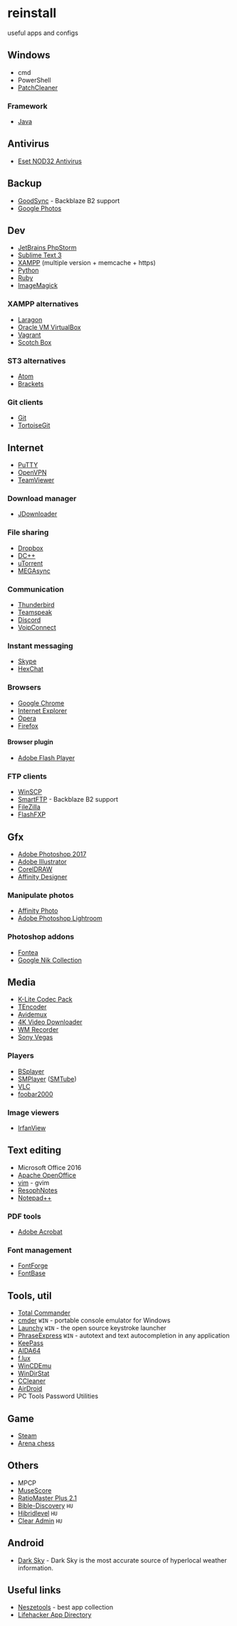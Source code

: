 # reinstall
useful apps and configs

## Windows 

* cmd
* PowerShell
* [PatchCleaner](https://www.hibridlevel.hu/)

### Framework

* [Java](https://www.java.com/en/download/win8.jsp)

## Antivirus

* [Eset NOD32 Antivirus](https://www.eset.com/)

## Backup

* [GoodSync](https://www.goodsync.com/) - Backblaze B2 support
* [Google Photos](https://photos.google.com/apps)

## Dev

* [JetBrains PhpStorm](https://www.jetbrains.com/phpstorm/)
* [Sublime Text 3](https://www.sublimetext.com/3)
* [XAMPP](https://www.apachefriends.org/hu/index.html) (multiple version + memcache + https)
* [Python](https://www.python.org/downloads/)
* [Ruby](https://rubyinstaller.org/)
* [ImageMagick](https://www.imagemagick.org/script/index.php)

### XAMPP alternatives

* [Laragon](https://laragon.org/)
* [Oracle VM VirtualBox](https://www.virtualbox.org/)
* [Vagrant](https://www.vagrantup.com/)
* [Scotch Box](https://box.scotch.io/)

### ST3 alternatives

* [Atom](https://atom.io/)
* [Brackets](http://brackets.io/)

### Git clients

* [Git](https://git-scm.com)
* [TortoiseGit](https://tortoisegit.org/)

## Internet

* [PuTTY](http://www.putty.org/)
* [OpenVPN](https://openvpn.net/index.php/open-source/downloads.html)
* [TeamViewer](https://www.teamviewer.com/hu/)

### Download manager

* [JDownloader](http://jdownloader.org/)

### File sharing

* [Dropbox](https://www.dropbox.com/)
* [DC++](http://dcplusplus.sourceforge.net/)
* [uTorrent](http://www.utorrent.com/)
* [MEGAsync](https://mega.nz/sync)

### Communication

* [Thunderbird](https://www.mozilla.org/hu/thunderbird/)
* [Teamspeak](https://www.teamspeak.com/)
* [Discord](https://discordapp.com/)
* [VoipConnect](http://www.voipconnect.com/dashboard)

### Instant messaging

* [Skype](https://www.skype.com/hu/)
* [HexChat](https://hexchat.github.io/)

### Browsers

* [Google Chrome](https://www.google.com/chrome/browser/desktop/index.html)
* [Internet Explorer](https://www.microsoft.com/hu-hu/download/internet-explorer.aspx)
* [Opera](http://www.opera.com/hu)
* [Firefox](https://www.mozilla.org/hu/firefox/new/)

#### Browser plugin

* [Adobe Flash Player](https://get.adobe.com/flashplayer/)

### FTP clients

* [WinSCP](https://winscp.net/)
* [SmartFTP](https://www.smartftp.com/) - Backblaze B2 support
* [FileZilla](https://filezilla-project.org/)
* [FlashFXP](https://www.flashfxp.com/)

## Gfx

* [Adobe Photoshop 2017](http://www.adobe.com/hu/products/photoshop/features.html)
* [Adobe Illustrator](http://www.adobe.com/hu/products/illustrator.html)
* [CorelDRAW](http://www.coreldraw.com/en/product/graphic-design-software/?topNav=en)
* [Affinity Designer](https://affinity.serif.com/en-gb/designer/)

### Manipulate photos

* [Affinity Photo](https://affinity.serif.com/en-gb/photo/)
* [Adobe Photoshop Lightroom](https://lightroom.adobe.com/)

### Photoshop addons

* [Fontea](https://fontea.madebysource.com/)
* [Google Nik Collection](https://www.google.com/nikcollection/)

## Media

* [K-Lite Codec Pack](https://www.codecguide.com/download_kl.htm)
* [TEncoder](http://tencoder.sourceforge.net/)
* [Avidemux](http://fixounet.free.fr/avidemux/)
* [4K Video Downloader](https://www.4kdownload.com/)
* [WM Recorder](http://wmrecorder.com/home/)
* [Sony Vegas](http://www.vegascreativesoftware.com/us/vegas-pro/)

### Players

* [BSplayer](http://bsplayer.com/)
* [SMPlayer](http://www.smplayer.info/) ([SMTube](http://www.smtube.org/))
* [VLC](http://www.videolan.org/)
* [foobar2000](http://www.foobar2000.org/)

### Image viewers

* [IrfanView](http://www.irfanview.com/)

## Text editing

* Microsoft Office 2016
* [Apache OpenOffice](https://www.openoffice.org/)
* [vim](http://www.vim.org/) - gvim
* [ResophNotes](http://resoph.com/ResophNotes/Welcome.html)
* [Notepad++](https://notepad-plus-plus.org/download/v7.4.2.html)

### PDF tools

* [Adobe Acrobat](https://acrobat.adobe.com/hu/hu/acrobat/acrobat-pro.html)

### Font management

* [FontForge](https://fontforge.github.io/en-US/)
* [FontBase](http://fontba.se/)

## Tools, util

* [Total Commander](https://www.ghisler.com/)
* [cmder](http://cmder.net/) `WIN` - portable console emulator for Windows
* [Launchy](http://www.launchy.net/) `WIN` - the open source keystroke launcher
* [PhraseExpress](http://www.phraseexpress.com/) `WIN` - autotext and text autocompletion in any application
* [KeePass](http://keepass.info/)
* [AIDA64](https://www.aida64.com/downloads)
* [f.lux](https://justgetflux.com/)
* [WinCDEmu](http://wincdemu.sysprogs.org/)
* [WinDirStat](https://windirstat.net/)
* [CCleaner](https://www.piriform.com/ccleaner)
* [AirDroid](https://www.airdroid.com/)
* PC Tools Password Utilities

## Game

* [Steam](http://store.steampowered.com/)
* [Arena chess](http://www.playwitharena.com/)

## Others

* MPCP
* [MuseScore](https://musescore.org)
* [RatioMaster Plus 2.1](http://www.sb-innovation.de/f46/ratiomaster-plus-2-1-a-33029/)
* [Bible-Discovery](http://www.mobilbiblia.hu/biblia-letoltes.php) `HU`
* [Hibridlevel](https://www.hibridlevel.hu/) `HU`
* [Clear Admin](http://www.clearadmin.hu/) `HU`

## Android

* [Dark Sky](https://play.google.com/store/apps/details?id=net.darksky.darksky) - Dark Sky is the most accurate source of hyperlocal weather information.

## Useful links

* [Neszetools](http://neszetools.hu/) - best app collection
* [Lifehacker App Directory](http://lifehacker.com/the-lifehacker-app-directory-curates-the-best-apps-for-5803257)
